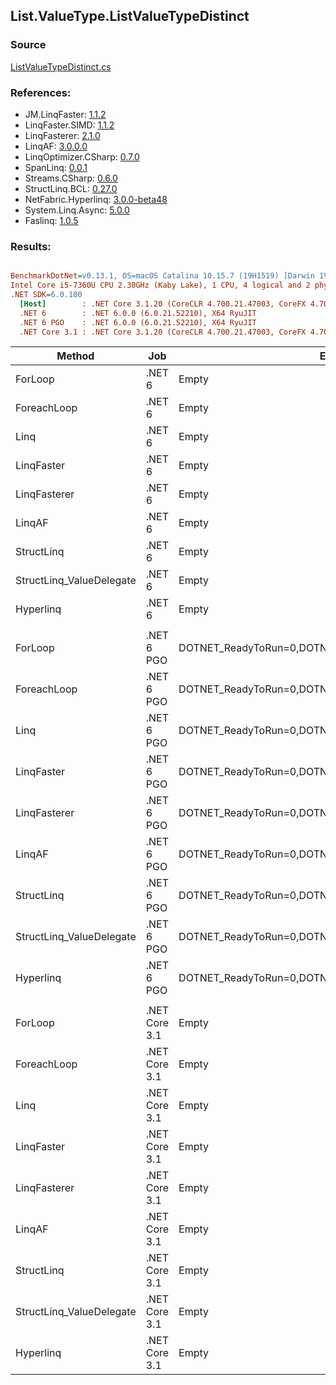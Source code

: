 ﻿## List.ValueType.ListValueTypeDistinct

### Source
[ListValueTypeDistinct.cs](../LinqBenchmarks/List/ValueType/ListValueTypeDistinct.cs)

### References:
- JM.LinqFaster: [1.1.2](https://www.nuget.org/packages/JM.LinqFaster/1.1.2)
- LinqFaster.SIMD: [1.1.2](https://www.nuget.org/packages/LinqFaster.SIMD/1.0.3)
- LinqFasterer: [2.1.0](https://www.nuget.org/packages/LinqFasterer/2.1.0)
- LinqAF: [3.0.0.0](https://www.nuget.org/packages/LinqAF/3.0.0.0)
- LinqOptimizer.CSharp: [0.7.0](https://www.nuget.org/packages/LinqOptimizer.CSharp/0.7.0)
- SpanLinq: [0.0.1](https://www.nuget.org/packages/SpanLinq/0.0.1)
- Streams.CSharp: [0.6.0](https://www.nuget.org/packages/Streams.CSharp/0.6.0)
- StructLinq.BCL: [0.27.0](https://www.nuget.org/packages/StructLinq/0.27.0)
- NetFabric.Hyperlinq: [3.0.0-beta48](https://www.nuget.org/packages/NetFabric.Hyperlinq/3.0.0-beta48)
- System.Linq.Async: [5.0.0](https://www.nuget.org/packages/System.Linq.Async/5.0.0)
- Faslinq: [1.0.5](https://www.nuget.org/packages/Faslinq/1.0.5)

### Results:
``` ini

BenchmarkDotNet=v0.13.1, OS=macOS Catalina 10.15.7 (19H1519) [Darwin 19.6.0]
Intel Core i5-7360U CPU 2.30GHz (Kaby Lake), 1 CPU, 4 logical and 2 physical cores
.NET SDK=6.0.100
  [Host]        : .NET Core 3.1.20 (CoreCLR 4.700.21.47003, CoreFX 4.700.21.47101), X64 RyuJIT
  .NET 6        : .NET 6.0.0 (6.0.21.52210), X64 RyuJIT
  .NET 6 PGO    : .NET 6.0.0 (6.0.21.52210), X64 RyuJIT
  .NET Core 3.1 : .NET Core 3.1.20 (CoreCLR 4.700.21.47003, CoreFX 4.700.21.47101), X64 RyuJIT


```
|                   Method |           Job |                                                EnvironmentVariables |       Runtime | Duplicates | Count |      Mean |     Error |    StdDev |        Ratio | RatioSD |   Gen 0 | Allocated |
|------------------------- |-------------- |-------------------------------------------------------------------- |-------------- |----------- |------ |----------:|----------:|----------:|-------------:|--------:|--------:|----------:|
|                  ForLoop |        .NET 6 |                                                               Empty |      .NET 6.0 |          4 |   100 | 14.737 μs | 0.0254 μs | 0.0226 μs |     baseline |         | 12.8784 |  26,976 B |
|              ForeachLoop |        .NET 6 |                                                               Empty |      .NET 6.0 |          4 |   100 | 15.366 μs | 0.0651 μs | 0.0577 μs | 1.04x slower |   0.00x | 12.8784 |  26,976 B |
|                     Linq |        .NET 6 |                                                               Empty |      .NET 6.0 |          4 |   100 | 18.015 μs | 0.0325 μs | 0.0304 μs | 1.22x slower |   0.00x | 12.8174 |  26,912 B |
|               LinqFaster |        .NET 6 |                                                               Empty |      .NET 6.0 |          4 |   100 |  2.915 μs | 0.0029 μs | 0.0026 μs | 5.06x faster |   0.01x |  0.0114 |      24 B |
|             LinqFasterer |        .NET 6 |                                                               Empty |      .NET 6.0 |          4 |   100 | 18.376 μs | 0.0322 μs | 0.0269 μs | 1.25x slower |   0.00x | 34.8816 |  73,168 B |
|                   LinqAF |        .NET 6 |                                                               Empty |      .NET 6.0 |          4 |   100 | 86.739 μs | 0.1342 μs | 0.1121 μs | 5.89x slower |   0.01x | 19.8975 |  41,936 B |
|               StructLinq |        .NET 6 |                                                               Empty |      .NET 6.0 |          4 |   100 | 16.128 μs | 0.0370 μs | 0.0328 μs | 1.09x slower |   0.00x |  0.0305 |      64 B |
| StructLinq_ValueDelegate |        .NET 6 |                                                               Empty |      .NET 6.0 |          4 |   100 |  5.049 μs | 0.0151 μs | 0.0141 μs | 2.92x faster |   0.01x |       - |         - |
|                Hyperlinq |        .NET 6 |                                                               Empty |      .NET 6.0 |          4 |   100 | 13.835 μs | 0.0383 μs | 0.0320 μs | 1.07x faster |   0.00x |       - |         - |
|                          |               |                                                                     |               |            |       |           |           |           |              |         |         |           |
|                  ForLoop |    .NET 6 PGO | DOTNET_ReadyToRun=0,DOTNET_TC_QuickJitForLoops=1,DOTNET_TieredPGO=1 |      .NET 6.0 |          4 |   100 | 12.761 μs | 0.1386 μs | 0.1229 μs |     baseline |         | 12.8784 |  26,976 B |
|              ForeachLoop |    .NET 6 PGO | DOTNET_ReadyToRun=0,DOTNET_TC_QuickJitForLoops=1,DOTNET_TieredPGO=1 |      .NET 6.0 |          4 |   100 | 13.152 μs | 0.0400 μs | 0.0355 μs | 1.03x slower |   0.01x | 12.8784 |  26,976 B |
|                     Linq |    .NET 6 PGO | DOTNET_ReadyToRun=0,DOTNET_TC_QuickJitForLoops=1,DOTNET_TieredPGO=1 |      .NET 6.0 |          4 |   100 | 14.581 μs | 0.0404 μs | 0.0358 μs | 1.14x slower |   0.01x | 12.8174 |  26,912 B |
|               LinqFaster |    .NET 6 PGO | DOTNET_ReadyToRun=0,DOTNET_TC_QuickJitForLoops=1,DOTNET_TieredPGO=1 |      .NET 6.0 |          4 |   100 |  2.746 μs | 0.0008 μs | 0.0007 μs | 4.65x faster |   0.04x |  0.0114 |      24 B |
|             LinqFasterer |    .NET 6 PGO | DOTNET_ReadyToRun=0,DOTNET_TC_QuickJitForLoops=1,DOTNET_TieredPGO=1 |      .NET 6.0 |          4 |   100 | 17.149 μs | 0.1072 μs | 0.0950 μs | 1.34x slower |   0.02x | 34.8816 |  73,168 B |
|                   LinqAF |    .NET 6 PGO | DOTNET_ReadyToRun=0,DOTNET_TC_QuickJitForLoops=1,DOTNET_TieredPGO=1 |      .NET 6.0 |          4 |   100 | 80.631 μs | 0.2253 μs | 0.1997 μs | 6.32x slower |   0.07x | 19.8975 |  41,936 B |
|               StructLinq |    .NET 6 PGO | DOTNET_ReadyToRun=0,DOTNET_TC_QuickJitForLoops=1,DOTNET_TieredPGO=1 |      .NET 6.0 |          4 |   100 | 12.365 μs | 0.0253 μs | 0.0211 μs | 1.03x faster |   0.01x |  0.0305 |      64 B |
| StructLinq_ValueDelegate |    .NET 6 PGO | DOTNET_ReadyToRun=0,DOTNET_TC_QuickJitForLoops=1,DOTNET_TieredPGO=1 |      .NET 6.0 |          4 |   100 |  5.144 μs | 0.0091 μs | 0.0085 μs | 2.48x faster |   0.03x |       - |         - |
|                Hyperlinq |    .NET 6 PGO | DOTNET_ReadyToRun=0,DOTNET_TC_QuickJitForLoops=1,DOTNET_TieredPGO=1 |      .NET 6.0 |          4 |   100 | 11.456 μs | 0.0207 μs | 0.0194 μs | 1.11x faster |   0.01x |       - |         - |
|                          |               |                                                                     |               |            |       |           |           |           |              |         |         |           |
|                  ForLoop | .NET Core 3.1 |                                                               Empty | .NET Core 3.1 |          4 |   100 | 18.291 μs | 0.0817 μs | 0.0683 μs |     baseline |         | 12.8784 |  26,976 B |
|              ForeachLoop | .NET Core 3.1 |                                                               Empty | .NET Core 3.1 |          4 |   100 | 19.628 μs | 0.1950 μs | 0.1729 μs | 1.07x slower |   0.01x | 12.8784 |  26,976 B |
|                     Linq | .NET Core 3.1 |                                                               Empty | .NET Core 3.1 |          4 |   100 | 22.364 μs | 0.0805 μs | 0.0714 μs | 1.22x slower |   0.01x |  9.0637 |  18,992 B |
|               LinqFaster | .NET Core 3.1 |                                                               Empty | .NET Core 3.1 |          4 |   100 |  3.294 μs | 0.0028 μs | 0.0026 μs | 5.55x faster |   0.02x |  0.0114 |      24 B |
|             LinqFasterer | .NET Core 3.1 |                                                               Empty | .NET Core 3.1 |          4 |   100 | 22.809 μs | 0.1056 μs | 0.0988 μs | 1.25x slower |   0.01x | 34.8816 |  73,168 B |
|                   LinqAF | .NET Core 3.1 |                                                               Empty | .NET Core 3.1 |          4 |   100 | 90.828 μs | 0.3628 μs | 0.3029 μs | 4.97x slower |   0.02x | 20.0195 |  42,025 B |
|               StructLinq | .NET Core 3.1 |                                                               Empty | .NET Core 3.1 |          4 |   100 | 17.922 μs | 0.0232 μs | 0.0217 μs | 1.02x faster |   0.00x |  0.0305 |      64 B |
| StructLinq_ValueDelegate | .NET Core 3.1 |                                                               Empty | .NET Core 3.1 |          4 |   100 |  5.385 μs | 0.0098 μs | 0.0087 μs | 3.40x faster |   0.01x |       - |         - |
|                Hyperlinq | .NET Core 3.1 |                                                               Empty | .NET Core 3.1 |          4 |   100 | 15.629 μs | 0.0081 μs | 0.0068 μs | 1.17x faster |   0.00x |       - |         - |

